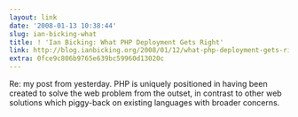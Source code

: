 ```yaml
---
layout: link
date: '2008-01-13 10:38:44'
slug: ian-bicking-what
title: ! 'Ian Bicking: What PHP Deployment Gets Right'
link: http://blog.ianbicking.org/2008/01/12/what-php-deployment-gets-right/
extra: 0fce9c806b9765e639bc59960d13020c
---
```


Re: my post from yesterday. PHP is uniquely positioned in having been created to solve the web problem from the outset, in contrast to other web solutions which piggy-back on existing languages with broader concerns.